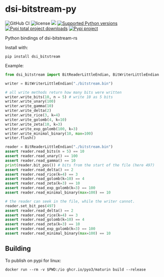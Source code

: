 # dsi-bitstream-py
![GitHub CI](https://github.com/zommiommy/dsi-bitstream-py/actions/workflows/test.yml/badge.svg)
![license](https://img.shields.io/crates/l/dsi-bitstream)
[![](https://tokei.rs/b1/github/zommiommy/dsi-bitstream-py?type=Rust,Python)](https://github.com/zommiommy/dsi-bitstream-py)
[![Supported Python versions](https://img.shields.io/badge/Python-3.7+-blue.svg)](https://pypi.org/project/ensmallen/#history)
[![Pypi total project downloads](https://pepy.tech/badge/dsi_bitstream)](https://pepy.tech/badge/dsi_bitstream)
[![Pypi project](https://badge.fury.io/py/dsi_bitstream.svg)](https://badge.fury.io/py/dsi_bitstream)

Python bindings of dsi-bitstream-rs

Install with:
```
pip install dsi_bitstream
```

Example:
```python
from dsi_bitstream import BitReaderLittleEndian, BitWriterLittleEndian

writer = BitWriterLittleEndian("./bitstream.bin")

# all write methods return how many bits were written
writer.write_bits(10, n = 5) # write 10 as 5 bits 
writer.write_unary(100)
writer.write_gamma(10)
writer.write_delta(2)
writer.write_rice(3, k=4)
writer.write_golomb(4, k=10)
writer.write_zeta(10, k=3)
writer.write_exp_golomb(100, k=3)
writer.write_minimal_binary(10, max=100)
writer.flush()

reader = BitReaderLittleEndian("./bitstream.bin")
assert reader.read_bits(n = 5) == 10
assert reader.read_unary() == 100
assert reader.read_gamma() == 10
print(reader.bit_pos()) # bits from the start of the file (here 497)
assert reader.read_delta() == 2
assert reader.read_rice(k=4) == 3
assert reader.read_golomb(k=10) == 4
assert reader.read_zeta(k=3) == 10
assert reader.read_exp_golomb(k=3) == 100
assert reader.read_minimal_binary(max=100) == 10

# the reader can seek in the file, while the writer cannot.
reader.set_bit_pos(497)
assert reader.read_delta() == 2
assert reader.read_rice(k=4) == 3
assert reader.read_golomb(k=10) == 4
assert reader.read_zeta(k=3) == 10
assert reader.read_exp_golomb(k=3) == 100
assert reader.read_minimal_binary(max=100) == 10
```


## Building
To publish on pypi for linux:
```shell
docker run --rm -v $PWD:/io ghcr.io/pyo3/maturin build --release
```
